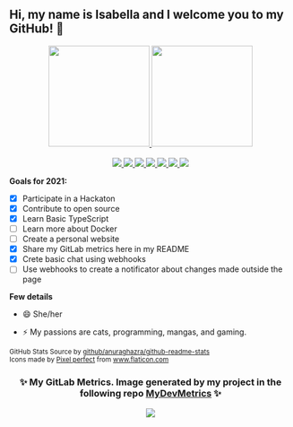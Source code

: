 ## Hi, my name is Isabella and I welcome you to my GitHub! 👋

<p align="center">
  <a href="https://github.com/isabella-riquetti">
    <img height="180em" src="https://mydevmetrics.azurewebsites.net/GitHub/GitHubStats/Customize/isabella-riquetti"/>
    <img height="180em" src="https://mydevmetrics.azurewebsites.net/GitHub/Languages/Customize/isabella-riquetti"/>
  </a>

  <br/>
  <br/>
  <a target="_blank" href="http://linkedin.com/in/isabella-riquetti/?locale=en_US">
    <img src="/icons/linkedin.png">
  </a>
  <a target="_blank" href="https://stackoverflow.com/users/6650677/isabella-riquetti?tab=profile">
    <img src="/icons/stack-overflow.png">
  </a>
  <a target="_blank" href="http://gitlab.com/Riquettinha">
    <img src="/icons/gitlab.png">
  </a>
  <a target="_blank" href="https://join.skype.com/invite/BYybLhPYhrYg">
    <img src="/icons/skype.png">
  </a>
  <a target="_blank" href="mailto:isabella.riquetti@outlook.com">
    <img src="/icons/email.png">
  </a>
  <a target="_blank" href="http://instagram.com/Riquettinha">
    <img src="/icons/instagram.png">
  </a>
  <a target="_blank" href="http://twitter.com/Riquettinha">
    <img src="/icons/twitter.png">
  </a>

</p>


**Goals for 2021:**
- [X] Participate in a Hackaton
- [X] Contribute to open source
- [X] Learn Basic TypeScript
- [ ] Learn more about Docker
- [ ] Create a personal website
- [X] Share my GitLab metrics here in my README
- [X] Crete basic chat using webhooks
- [ ] Use webhooks to create a notificator about changes made outside the page

**Few details**

- 😄 She/her

- ⚡ My passions are cats, programming, mangas, and gaming.

<sub>
	GitHub Stats Source by <a target="_blank" href="https://github.com/anuraghazra/github-readme-stats">github/anuraghazra/github-readme-stats</a><br>
	Icons made by <a href="https://icon54.com/" title="Pixel perfect">Pixel perfect</a> from <a href="https://www.flaticon.com/" title="Flaticon"> www.flaticon.com</a>
</sub>
<h3 align="center">✨ My GitLab Metrics. Image generated by my project in the following repo <a href="https://github.com/isabella-riquetti/MyDevMetrics">MyDevMetrics</a> ✨</h3>
<p align="center">
  <a href="http://gitlab.com/Riquettinha">
    <img src="https://mydevmetrics.azurewebsites.net/GitLab/riquettinha?background=false&refresh=20211011">
  </a>
</p>
